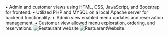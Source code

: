 • Admin and customer views using HTML, CSS, JavaScript, and Bootstrap for frontend.
• Utilized PHP and MYSQL on a local Apache server for backend functionality.
• Admin view enabled menu updates and reservation management.
• Customer view allowed menu exploration, ordering, and reservations.
![Restaurant website](https://github.com/IbrahimSbl/PHP-Restaurant-project/assets/75928268/6494650f-bf4a-4fa4-be24-fb8dd918d55a)
![RestuarantWebsite](https://github.com/IbrahimSbl/PHP-Restaurant-project/assets/75928268/0a57e749-6357-485c-9f53-92fb208cf57c)
